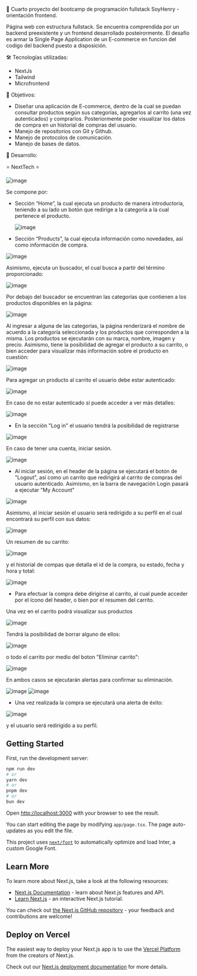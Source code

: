 🌟 Cuarto proyecto del bootcamp de programación fullstack SoyHenry - orientación frontend.

Página web con estructura fullstack. Se encuentra comprendida por un backend preexistente y un frontend desarrollado posteirormente. El desafío es armar la Single Page Application de un E-commerce en funcion del codigo del backend puesto a disposición.   

🛠️ Tecnologías utilizadas:
- NextJs
- Tailwind
- Microfrontend

🎯 Objetivos:
- Diseñar una aplicación de E-commerce, dentro de la cual se puedan consultar productos según sus categorías, agregarlos al carrito (una vez autenticados) y comprarlos. Posteriormente poder visualizar los datos de compra en un historial de compras del usuario. 
- Manejo de repositorios con Git y Github.
- Manejo de protocolos de comunicación.
- Manejo de bases de datos. 

🚀 Desarrollo:

⭐ NextTech ⭐

![image](https://github.com/user-attachments/assets/1aa8e8d5-bcb6-4bcc-9a79-460f8d1c926d)

Se compone por:

- Sección “Home”, la cual ejecuta un producto de manera introductoria, teniendo a su lado un botón que redirige a la categoría a la cual pertenece el producto.

  ![image](https://github.com/user-attachments/assets/58ef3d74-07c1-4913-92aa-5e3bf8a3556f)

- Sección “Products”, la cual ejecuta información como novedades, así como información de compra.

![image](https://github.com/user-attachments/assets/86df244d-83b1-4098-bdfb-2a0d1671fbf5)

  Asimismo, ejecuta un buscador, el cual busca a partir del término proporcionado:

  ![image](https://github.com/user-attachments/assets/ce8fede7-037f-4e6b-8705-47fe17834ef6)

  Por debajo del buscador se encuentran las categorías que contienen a los productos disponibles en la página:

![image](https://github.com/user-attachments/assets/03dd06a7-9f1a-4c7b-bfb7-c816442320e7)

  Al ingresar a alguna de las categorías, la página renderizará el nombre de acuerdo a la categoría seleccionada y los productos que corresponden a la misma. Los productos se ejecutarán con su marca, nombre,        imagen y precio. Asimismo, tiene la posibilidad de agregar el producto a su carrito, o bien acceder para visualizar más información sobre el producto en cuestión:

  ![image](https://github.com/user-attachments/assets/85aeeaea-0bef-4ccc-b3ed-c6f533a12928)

  Para agregar un producto al carrito el usuario debe estar autenticado:

  ![image](https://github.com/user-attachments/assets/8dc17d4d-9366-4cab-b7dd-48ef43586828)

  En caso de no estar autenticado sí puede acceder a ver más detalles:

![image](https://github.com/user-attachments/assets/b0d1db0f-3cec-4a6c-a410-daf4d16d0b1c)

- En la sección "Log in" el usuario tendrá la posibilidad de registrarse

![image](https://github.com/user-attachments/assets/e1772462-3cb3-403f-ac91-cd7f462c050a) 

 En caso de tener una cuenta, iniciar sesión.

![image](https://github.com/user-attachments/assets/433cb1f6-9047-4cdf-9dd0-c364981e98bf)

- Al iniciar sesión, en el header de la página se ejecutará el botón de "Logout", así como un carrito que redirigirá al carrito de compras del usuario autenticado. Asimismo, en la barra de navegación Login         pasará a ejecutar "My Account"

![image](https://github.com/user-attachments/assets/10646c71-1697-43de-bd55-4364009de09f)

Asimismo, al iniciar sesión el usuario será redirigido a su perfil en el cual encontrará su perfil con sus datos:

![image](https://github.com/user-attachments/assets/97c47d1d-611c-40d8-b143-8695162aa9ee)

Un resumen de su carrito:

![image](https://github.com/user-attachments/assets/2b09c5b3-18da-4489-917a-473cb3024a00)

y el historial de compas que detalla el id de la compra, su estado, fecha y hora y total:

![image](https://github.com/user-attachments/assets/bf326698-24e7-407d-a558-e5e8b970fd7f)

- Para efectuar la compra debe dirigirse al carrito, al cual puede acceder por el ícono del header, o bien por el resumen del carrito.

Una vez en el carrito podrá visualizar sus productos

![image](https://github.com/user-attachments/assets/00b11c36-d17c-4582-aafb-b60d7387f98e)

Tendrá la posibilidad de borrar alguno de ellos:

![image](https://github.com/user-attachments/assets/76018f90-a328-4e05-ae97-5a199357f7bd)

o todo el carrito por medio del boton "Eliminar carrito":

![image](https://github.com/user-attachments/assets/1c42216c-8271-40c0-a193-8832e88bf055)

En ambos casos se ejecutarán alertas para confirmar su eliminación. 

![image](https://github.com/user-attachments/assets/084fa632-a154-4d6a-96bd-cf7fbd5250cb)
![image](https://github.com/user-attachments/assets/fb1bcba0-0b9f-4520-b588-7cfc340faff5)

- Una vez realizada la compra se ejecutará una alerta de éxito:

![image](https://github.com/user-attachments/assets/a2035a86-8d04-45e8-bd06-aa445ccf7363)

y el usuario será redirigido a su perfil. 












  



  

  




## Getting Started

First, run the development server:

```bash
npm run dev
# or
yarn dev
# or
pnpm dev
# or
bun dev
```

Open [http://localhost:3000](http://localhost:3000) with your browser to see the result.

You can start editing the page by modifying `app/page.tsx`. The page auto-updates as you edit the file.

This project uses [`next/font`](https://nextjs.org/docs/basic-features/font-optimization) to automatically optimize and load Inter, a custom Google Font.

## Learn More

To learn more about Next.js, take a look at the following resources:

- [Next.js Documentation](https://nextjs.org/docs) - learn about Next.js features and API.
- [Learn Next.js](https://nextjs.org/learn) - an interactive Next.js tutorial.

You can check out [the Next.js GitHub repository](https://github.com/vercel/next.js/) - your feedback and contributions are welcome!

## Deploy on Vercel

The easiest way to deploy your Next.js app is to use the [Vercel Platform](https://vercel.com/new?utm_medium=default-template&filter=next.js&utm_source=create-next-app&utm_campaign=create-next-app-readme) from the creators of Next.js.

Check out our [Next.js deployment documentation](https://nextjs.org/docs/deployment) for more details.
